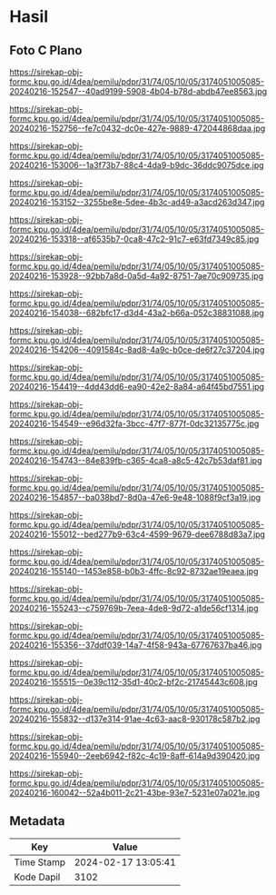 # Hasil

## Foto C Plano

https://sirekap-obj-formc.kpu.go.id/4dea/pemilu/pdpr/31/74/05/10/05/3174051005085-20240216-152547--40ad9199-5908-4b04-b78d-abdb47ee8563.jpg

https://sirekap-obj-formc.kpu.go.id/4dea/pemilu/pdpr/31/74/05/10/05/3174051005085-20240216-152756--fe7c0432-dc0e-427e-9889-472044868daa.jpg

https://sirekap-obj-formc.kpu.go.id/4dea/pemilu/pdpr/31/74/05/10/05/3174051005085-20240216-153006--1a3f73b7-88c4-4da9-b9dc-36ddc9075dce.jpg

https://sirekap-obj-formc.kpu.go.id/4dea/pemilu/pdpr/31/74/05/10/05/3174051005085-20240216-153152--3255be8e-5dee-4b3c-ad49-a3acd263d347.jpg

https://sirekap-obj-formc.kpu.go.id/4dea/pemilu/pdpr/31/74/05/10/05/3174051005085-20240216-153318--af6535b7-0ca8-47c2-91c7-e63fd7349c85.jpg

https://sirekap-obj-formc.kpu.go.id/4dea/pemilu/pdpr/31/74/05/10/05/3174051005085-20240216-153928--92bb7a8d-0a5d-4a92-8751-7ae70c909735.jpg

https://sirekap-obj-formc.kpu.go.id/4dea/pemilu/pdpr/31/74/05/10/05/3174051005085-20240216-154038--682bfc17-d3d4-43a2-b66a-052c38831088.jpg

https://sirekap-obj-formc.kpu.go.id/4dea/pemilu/pdpr/31/74/05/10/05/3174051005085-20240216-154206--4091584c-8ad8-4a9c-b0ce-de6f27c37204.jpg

https://sirekap-obj-formc.kpu.go.id/4dea/pemilu/pdpr/31/74/05/10/05/3174051005085-20240216-154419--4dd43dd6-ea90-42e2-8a84-a64f45bd7551.jpg

https://sirekap-obj-formc.kpu.go.id/4dea/pemilu/pdpr/31/74/05/10/05/3174051005085-20240216-154549--e96d32fa-3bcc-47f7-877f-0dc32135775c.jpg

https://sirekap-obj-formc.kpu.go.id/4dea/pemilu/pdpr/31/74/05/10/05/3174051005085-20240216-154743--84e839fb-c365-4ca8-a8c5-42c7b53daf81.jpg

https://sirekap-obj-formc.kpu.go.id/4dea/pemilu/pdpr/31/74/05/10/05/3174051005085-20240216-154857--ba038bd7-8d0a-47e6-9e48-1088f9cf3a19.jpg

https://sirekap-obj-formc.kpu.go.id/4dea/pemilu/pdpr/31/74/05/10/05/3174051005085-20240216-155012--bed277b9-63c4-4599-9679-dee6788d83a7.jpg

https://sirekap-obj-formc.kpu.go.id/4dea/pemilu/pdpr/31/74/05/10/05/3174051005085-20240216-155140--1453e858-b0b3-4ffc-8c92-8732ae19eaea.jpg

https://sirekap-obj-formc.kpu.go.id/4dea/pemilu/pdpr/31/74/05/10/05/3174051005085-20240216-155243--c759769b-7eea-4de8-9d72-a1de56cf1314.jpg

https://sirekap-obj-formc.kpu.go.id/4dea/pemilu/pdpr/31/74/05/10/05/3174051005085-20240216-155356--37ddf039-14a7-4f58-943a-67767637ba46.jpg

https://sirekap-obj-formc.kpu.go.id/4dea/pemilu/pdpr/31/74/05/10/05/3174051005085-20240216-155515--0e39c112-35d1-40c2-bf2c-21745443c608.jpg

https://sirekap-obj-formc.kpu.go.id/4dea/pemilu/pdpr/31/74/05/10/05/3174051005085-20240216-155832--d137e314-91ae-4c63-aac8-930178c587b2.jpg

https://sirekap-obj-formc.kpu.go.id/4dea/pemilu/pdpr/31/74/05/10/05/3174051005085-20240216-155940--2eeb6942-f82c-4c19-8aff-614a9d390420.jpg

https://sirekap-obj-formc.kpu.go.id/4dea/pemilu/pdpr/31/74/05/10/05/3174051005085-20240216-160042--52a4b011-2c21-43be-93e7-5231e07a021e.jpg


## Metadata

| Key        | Value               |
| ---------- | ------------------- |
| Time Stamp | 2024-02-17 13:05:41 |
| Kode Dapil | 3102                |



